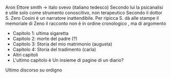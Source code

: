 Aron Ettore smith  -> italo svevo (italiano tedesco)
Secondo lui la psicanalisi è utile solo come strumento conoscitivo, non terapeutico
Secondo il dottor S. Zero Cosini è un narratore inattendibile. Per ripicca S. dà alle stampe il memoriale di Zeno 
il racconto non è in ordine cronologico , ma di argomento
- Capitolo 1: ultima sigaretta
- Capitolo 2: morte del padre (?)
- Capitolo 3: Storia del mio matrimonio (augusta)
- Capitolo 4: Storia del tradimento (carla)
- Altri capitoli 
- L'ultimo capitolo è Un insieme di pagine di un diario?

Ultimo discorso su ordigno